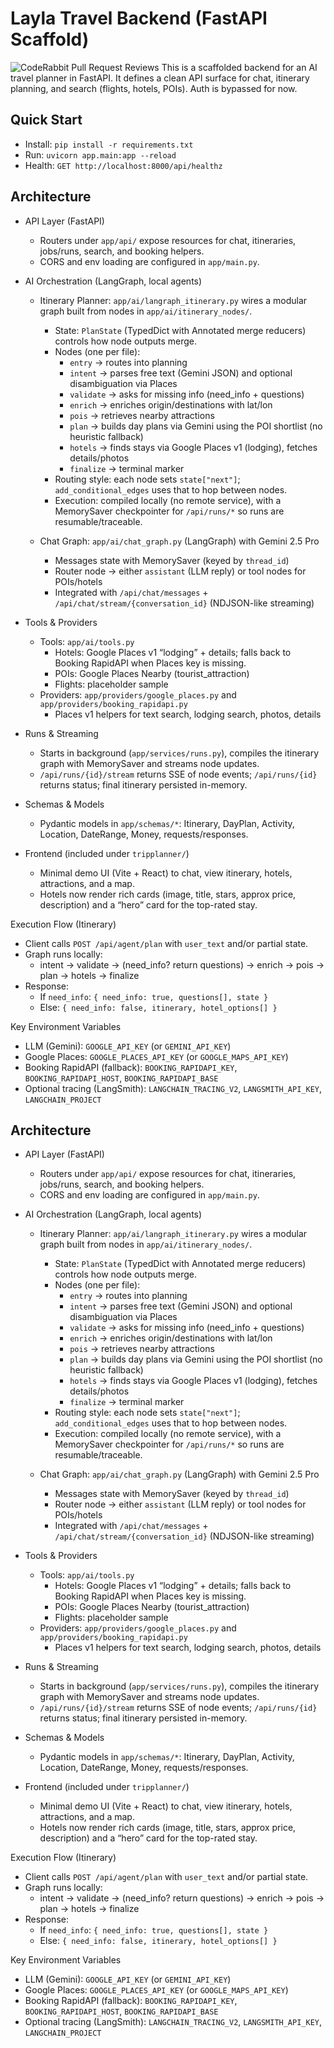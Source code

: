 Layla Travel Backend (FastAPI Scaffold)
===========================================
![CodeRabbit Pull Request Reviews](https://img.shields.io/coderabbit/prs/github/Eshwarvijay007/tripper?utm_source=oss&utm_medium=github&utm_campaign=Eshwarvijay007%2Ftripper&labelColor=171717&color=FF570A&link=https%3A%2F%2Fcoderabbit.ai&label=CodeRabbit+Reviews)
This is a scaffolded backend for an AI travel planner in FastAPI. It defines a clean API surface for chat, itinerary planning, and search (flights, hotels, POIs). Auth is bypassed for now.

Quick Start
-----------
- Install: `pip install -r requirements.txt`
- Run: `uvicorn app.main:app --reload`
- Health: `GET http://localhost:8000/api/healthz`



Architecture
------------
- API Layer (FastAPI)
  - Routers under `app/api/` expose resources for chat, itineraries, jobs/runs, search, and booking helpers.
  - CORS and env loading are configured in `app/main.py`.

- AI Orchestration (LangGraph, local agents)
  - Itinerary Planner: `app/ai/langraph_itinerary.py` wires a modular graph built from nodes in `app/ai/itinerary_nodes/`.
    - State: `PlanState` (TypedDict with Annotated merge reducers) controls how node outputs merge.
    - Nodes (one per file):
      - `entry` → routes into planning
      - `intent` → parses free text (Gemini JSON) and optional disambiguation via Places
      - `validate` → asks for missing info (need_info + questions)
      - `enrich` → enriches origin/destinations with lat/lon
      - `pois` → retrieves nearby attractions
      - `plan` → builds day plans via Gemini using the POI shortlist (no heuristic fallback)
      - `hotels` → finds stays via Google Places v1 (lodging), fetches details/photos
      - `finalize` → terminal marker
    - Routing style: each node sets `state["next"]`; `add_conditional_edges` uses that to hop between nodes.
    - Execution: compiled locally (no remote service), with a MemorySaver checkpointer for `/api/runs/*` so runs are resumable/traceable.

  - Chat Graph: `app/ai/chat_graph.py` (LangGraph) with Gemini 2.5 Pro
    - Messages state with MemorySaver (keyed by `thread_id`)
    - Router node → either `assistant` (LLM reply) or tool nodes for POIs/hotels
    - Integrated with `/api/chat/messages` + `/api/chat/stream/{conversation_id}` (NDJSON-like streaming)

- Tools & Providers
  - Tools: `app/ai/tools.py`
    - Hotels: Google Places v1 “lodging” + details; falls back to Booking RapidAPI when Places key is missing.
    - POIs: Google Places Nearby (tourist_attraction)
    - Flights: placeholder sample
  - Providers: `app/providers/google_places.py` and `app/providers/booking_rapidapi.py`
    - Places v1 helpers for text search, lodging search, photos, details

- Runs & Streaming
  - Starts in background (`app/services/runs.py`), compiles the itinerary graph with MemorySaver and streams node updates.
  - `/api/runs/{id}/stream` returns SSE of node events; `/api/runs/{id}` returns status; final itinerary persisted in-memory.

- Schemas & Models
  - Pydantic models in `app/schemas/*`: Itinerary, DayPlan, Activity, Location, DateRange, Money, requests/responses.

- Frontend (included under `tripplanner/`)
  - Minimal demo UI (Vite + React) to chat, view itinerary, hotels, attractions, and a map.
  - Hotels now render rich cards (image, title, stars, approx price, description) and a “hero” card for the top-rated stay.

Execution Flow (Itinerary)
- Client calls `POST /api/agent/plan` with `user_text` and/or partial state.
- Graph runs locally:
  - intent → validate → (need_info? return questions) → enrich → pois → plan → hotels → finalize
- Response:
  - If `need_info`: `{ need_info: true, questions[], state }`
  - Else: `{ need_info: false, itinerary, hotel_options[] }`

Key Environment Variables
- LLM (Gemini): `GOOGLE_API_KEY` (or `GEMINI_API_KEY`)
- Google Places: `GOOGLE_PLACES_API_KEY` (or `GOOGLE_MAPS_API_KEY`)
- Booking RapidAPI (fallback): `BOOKING_RAPIDAPI_KEY`, `BOOKING_RAPIDAPI_HOST`, `BOOKING_RAPIDAPI_BASE`
- Optional tracing (LangSmith): `LANGCHAIN_TRACING_V2`, `LANGSMITH_API_KEY`, `LANGCHAIN_PROJECT`



Architecture
------------
- API Layer (FastAPI)
  - Routers under `app/api/` expose resources for chat, itineraries, jobs/runs, search, and booking helpers.
  - CORS and env loading are configured in `app/main.py`.

- AI Orchestration (LangGraph, local agents)
  - Itinerary Planner: `app/ai/langraph_itinerary.py` wires a modular graph built from nodes in `app/ai/itinerary_nodes/`.
    - State: `PlanState` (TypedDict with Annotated merge reducers) controls how node outputs merge.
    - Nodes (one per file):
      - `entry` → routes into planning
      - `intent` → parses free text (Gemini JSON) and optional disambiguation via Places
      - `validate` → asks for missing info (need_info + questions)
      - `enrich` → enriches origin/destinations with lat/lon
      - `pois` → retrieves nearby attractions
      - `plan` → builds day plans via Gemini using the POI shortlist (no heuristic fallback)
      - `hotels` → finds stays via Google Places v1 (lodging), fetches details/photos
      - `finalize` → terminal marker
    - Routing style: each node sets `state["next"]`; `add_conditional_edges` uses that to hop between nodes.
    - Execution: compiled locally (no remote service), with a MemorySaver checkpointer for `/api/runs/*` so runs are resumable/traceable.

  - Chat Graph: `app/ai/chat_graph.py` (LangGraph) with Gemini 2.5 Pro
    - Messages state with MemorySaver (keyed by `thread_id`)
    - Router node → either `assistant` (LLM reply) or tool nodes for POIs/hotels
    - Integrated with `/api/chat/messages` + `/api/chat/stream/{conversation_id}` (NDJSON-like streaming)

- Tools & Providers
  - Tools: `app/ai/tools.py`
    - Hotels: Google Places v1 “lodging” + details; falls back to Booking RapidAPI when Places key is missing.
    - POIs: Google Places Nearby (tourist_attraction)
    - Flights: placeholder sample
  - Providers: `app/providers/google_places.py` and `app/providers/booking_rapidapi.py`
    - Places v1 helpers for text search, lodging search, photos, details

- Runs & Streaming
  - Starts in background (`app/services/runs.py`), compiles the itinerary graph with MemorySaver and streams node updates.
  - `/api/runs/{id}/stream` returns SSE of node events; `/api/runs/{id}` returns status; final itinerary persisted in-memory.

- Schemas & Models
  - Pydantic models in `app/schemas/*`: Itinerary, DayPlan, Activity, Location, DateRange, Money, requests/responses.

- Frontend (included under `tripplanner/`)
  - Minimal demo UI (Vite + React) to chat, view itinerary, hotels, attractions, and a map.
  - Hotels now render rich cards (image, title, stars, approx price, description) and a “hero” card for the top-rated stay.

Execution Flow (Itinerary)
- Client calls `POST /api/agent/plan` with `user_text` and/or partial state.
- Graph runs locally:
  - intent → validate → (need_info? return questions) → enrich → pois → plan → hotels → finalize
- Response:
  - If `need_info`: `{ need_info: true, questions[], state }`
  - Else: `{ need_info: false, itinerary, hotel_options[] }`

Key Environment Variables
- LLM (Gemini): `GOOGLE_API_KEY` (or `GEMINI_API_KEY`)
- Google Places: `GOOGLE_PLACES_API_KEY` (or `GOOGLE_MAPS_API_KEY`)
- Booking RapidAPI (fallback): `BOOKING_RAPIDAPI_KEY`, `BOOKING_RAPIDAPI_HOST`, `BOOKING_RAPIDAPI_BASE`
- Optional tracing (LangSmith): `LANGCHAIN_TRACING_V2`, `LANGSMITH_API_KEY`, `LANGCHAIN_PROJECT`



